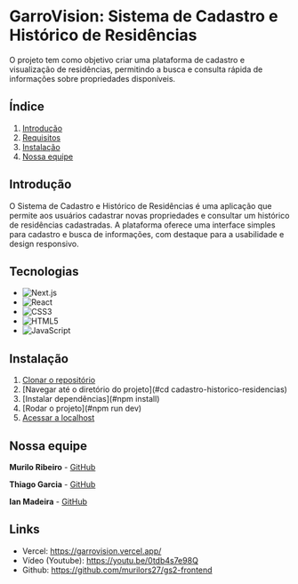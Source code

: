 # GarroVision: Sistema de Cadastro e Histórico de Residências

O projeto tem como objetivo criar uma plataforma de cadastro e visualização de residências, permitindo a busca e consulta rápida de informações sobre propriedades disponíveis.

## Índice
1. [Introdução](#introdução)
2. [Requisitos](#requisitos)
3. [Instalação](#instalação)
4. [Nossa equipe](#nossa-equipe)

## Introdução

O Sistema de Cadastro e Histórico de Residências é uma aplicação que permite aos usuários cadastrar novas propriedades e consultar um histórico de residências cadastradas. A plataforma oferece uma interface simples para cadastro e busca de informações, com destaque para a usabilidade e design responsivo.

## Tecnologias

* ![Next.js](https://img.shields.io/badge/next.js-%23000000.svg?style=for-the-badge&logo=next.js&logoColor=white)
* ![React](https://img.shields.io/badge/react-%2320232a.svg?style=for-the-badge&logo=react&logoColor=%2361DAFB)
* ![CSS3](https://img.shields.io/badge/css3-%231572B6.svg?style=for-the-badge&logo=css3&logoColor=white)
* ![HTML5](https://img.shields.io/badge/html5-%23E34F26.svg?style=for-the-badge&logo=html5&logoColor=white)
* ![JavaScript](https://img.shields.io/badge/javascript-%23F7DF1E.svg?style=for-the-badge&logo=javascript&logoColor=white)

## Instalação

1. [Clonar o repositório](https://github.com/murilors27/cadastro-historico-residencias)
2. [Navegar até o diretório do projeto](#cd cadastro-historico-residencias)
3. [Instalar dependências](#npm install)
4. [Rodar o projeto](#npm run dev)
5. [Acessar a localhost](#http://localhost:3000/)

## Nossa equipe

**Murilo Ribeiro** - [GitHub](https://github.com/murilors27)

**Thiago Garcia** - [GitHub](https://github.com/thiago-tonato)

**Ian Madeira** - [GitHub](https://github.com/IanMadeira)

## Links

* Vercel: https://garrovision.vercel.app/
* Vídeo (Youtube): https://youtu.be/0tdb4s7e98Q
* Github: https://github.com/murilors27/gs2-frontend
